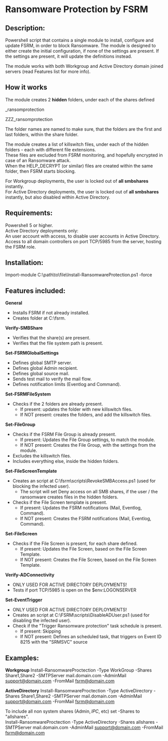 # Ransomware Protection by FSRM

## Description:
Powershell script that contains a single module to install, configure and update FSRM, in order to block Ransomware.
The module is designed to either create the initial configuration, if none of the settings are present.
If the settings are present, it will update the definitions instead.

The module works with both Workgroup and Active Directory domain joined servers (read Features list for more info).

## How it works
The module creates 2 **hidden** folders, under each of the shares defined

_ransomprotection

ZZZ_ransomprotection

The folder names are named to make sure, that the folders are the first and last folders, within the share folder.

The module creates a list of killswitch files, under each of the hidden folders - each with different file extensions.  
These files are excluded from FSRM monitoring, and hopefully encrypted in case of an Ransomware attack.  
When the HELP_DECRYPT (or similar) files are created within the same folder, then FSRM starts blocking.

For Workgroup deployments, the user is locked out of **all smbshares** instantly.  
For Active Directory deployments, the user is locked out of **all smbshares** instantly, but also disabled within Active Directory.




## Requirements:
Powershell 5 or higher.  
Active Directory deployments only:  
An user account with access, to disable user accounts in Active Directory.  
Access to all domain controllers on port TCP/5985 from the server, hosting the FSRM role.  

## Installation:
Import-module C:\path\to\file\Install-RansomwareProtection.ps1 -force

## Features included:
**General**
  - Installs FSRM if not already installed.
  - Creates folder at C:\fsrm.

**Verify-SMBShare**
  - Verifies that the share(s) are present.
  - Verifies that the file system path is present.

**Set-FSRMGlobalSettings**
  - Defines global SMTP server.
  - Defines global Admin recipient.
  - Defines global source mail.
  - Sends test mail to verify the mail flow.
  - Defines notification limits (Eventlog and Command).

**Set-FSRMFileSystem**
  - Checks if the 2 folders are already present.
    - If present: updates the folder with new killswitch files.
    - If NOT present: creates the folders, and add the killswitch files.

**Set-FileGroup**
  - Checks if the FSRM File Group is already present.
    - If present: Updates the File Group settings, to match the module.
    - If NOT present: Creates the File Group, with the settings from the module.
  - Excludes the killswitch files.
  - Includes everything else, inside the hidden folders.
  
**Set-FileScreenTemplate**
  - Creates an script at C:\fsrm\scripts\RevokeSMBAccess.ps1 (used for blocking the infected user).
    - The script will set Deny access on all SMB shares, if the user / the ransomware creates files in the hidden folders.
  - Checks if the File Screen template is present.
    - If present: Updates the FSRM notifications (Mail, Eventlog, Command).
    - If NOT present: Creates the FSRM notifications (Mail, Eventlog, Command).
  
**Set-FileScreen**
  - Checks if the File Screen is present, for each share defined.
    - If present: Updates the File Screen, based on the File Screen Template.
    - If NOT present: Creates the File Screen, based on the File Screen Template.

**Verify-ADConnectivity**
  - ONLY USED FOR ACTIVE DIRECTORY DEPLOYMENTS!
  - Tests if port TCP/5985 is open on the $env:LOGONSERVER
  
**Set-EventTrigger**
  - ONLY USED FOR ACTIVE DIRECTORY DEPLOYMENTS!
  - Creates an script at C:\FSRM\scripts\DisableADUser.ps1 (used for disabling the infected user).
  - Check if the "Trigger Ransomware protection" task schedule is present.
    - If present: Skipping
    - If NOT present: Defines an scheduled task, that triggers on Event ID 8215 with the "SRMSVC" source
    
    

## Examples:
**Workgroup**
Install-RansomwareProctection -Type WorkGroup -Shares Share1,Share2 -SMTPServer mail.domain.com -AdminMail support@domain.com -FromMail fsrm@domain.com
  
**ActiveDirectory**
Install-RansomwareProctection -Type ActiveDirectory -Shares Share1,Share2 -SMTPServer mail.domain.com -AdminMail support@domain.com -FromMail fsrm@domain.com

To include all non system shares (Admin$, IPC$, etc) set -Shares to "allshares".  
Install-RansomwareProctection -Type ActiveDirectory -Shares allshares -SMTPServer mail.domain.com -AdminMail support@domain.com -FromMail fsrm@domain.com
